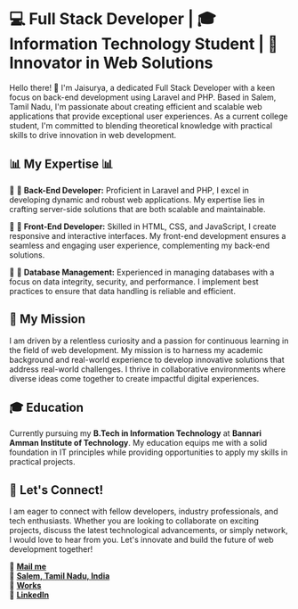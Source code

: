 # 💻 Full Stack Developer | 🎓 Information Technology Student | 🌱 Innovator in Web Solutions


Hello there! 💬 I'm Jaisurya, a dedicated Full Stack Developer with a keen focus on back-end development using Laravel and PHP. Based in Salem, Tamil Nadu, I'm passionate about creating efficient and scalable web applications that provide exceptional user experiences. As a current college student, I'm committed to blending theoretical knowledge with practical skills to drive innovation in web development.


## 📊 My Expertise 📊


🔸 🎩 **Back-End Developer:** Proficient in Laravel and PHP, I excel in developing dynamic and robust web applications. My expertise lies in crafting server-side solutions that are both scalable and maintainable.


🔸 📱 **Front-End Developer:** Skilled in HTML, CSS, and JavaScript, I create responsive and interactive interfaces. My front-end development ensures a seamless and engaging user experience, complementing my back-end solutions.


🔸 💾 **Database Management:** Experienced in managing databases with a focus on data integrity, security, and performance. I implement best practices to ensure that data handling is reliable and efficient.


## 🎯 My Mission


I am driven by a relentless curiosity and a passion for continuous learning in the field of web development. My mission is to harness my academic background and real-world experience to develop innovative solutions that address real-world challenges. I thrive in collaborative environments where diverse ideas come together to create impactful digital experiences.


## 🎓 Education


Currently pursuing my **B.Tech in Information Technology** at **Bannari Amman Institute of Technology**. My education equips me with a solid foundation in IT principles while providing opportunities to apply my skills in practical projects.


## 🤝 Let's Connect!


I am eager to connect with fellow developers, industry professionals, and tech enthusiasts. Whether you are looking to collaborate on exciting projects, discuss the latest technological advancements, or simply network, I would love to hear from you. Let's innovate and build the future of web development together!


📧 **[Mail me](mailto:jaisuryaitofficial@gmail.com)**  
📍 **[Salem, Tamil Nadu, India](https://maps.app.goo.gl/xWXHmQJFwi8YH2H66)**  
🐙 **[Works](https://github.com/JaisuryaIT?tab=repositories)**  
💼 **[LinkedIn](https://www.linkedin.com/in/jaisurya-u-k)**





